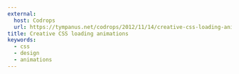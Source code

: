 ```yaml
---
external:
  host: Codrops
  url: https://tympanus.net/codrops/2012/11/14/creative-css-loading-animations/
title: Creative CSS loading animations
keywords:
  - css
  - design
  - animations
---
```

